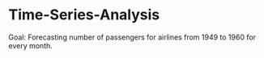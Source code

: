 # Time-Series-Analysis
Goal: Forecasting number of passengers for airlines from 1949 to 1960 for every month.
